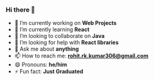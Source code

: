 ### Hi there 👋

- 🔭 I’m currently working on **Web Projects**
- 🌱 I’m currently learning **React**
- 👯 I’m looking to collaborate on **Java**
- 🤔 I’m looking for help with **React libraries**
- 💬 Ask me about **anything**
- 📫 How to reach me: **rohit.rk.kumar306@gmail.com**
- 😄 Pronouns: **he/him**
- ⚡ Fun fact: **Just Graduated**
